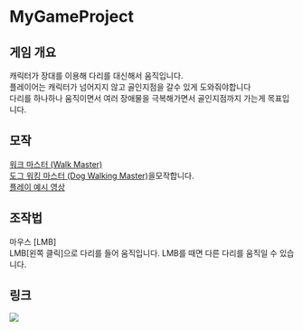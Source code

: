 # MyGameProject


## 게임 개요
 캐릭터가 장대를 이용해 다리를 대신해서 움직입니다.  
 플레이어는 캐릭터가 넘어지지 않고 골인지점을 갈수 있게 도와줘야합니다  
 다리를 하나하나 움직이면서 여러 장애물을 극복해가면서 골인지점까지 가는게 목표입니다.  

## 모작
[워크 마스터 (Walk Master)](https://play.google.com/store/apps/details?id=fi.twomenandadog.walkmaster&hl=ko&gl=US)  
[도그 워킹 마스터 (Dog Walking Master)](https://play.google.com/store/apps/details?id=com.cookapps.dog.walking.master&hl=ko&gl=US)을모작합니다.  
[플레이 예시 영상](https://youtu.be/iDHZA3JjDac)  
## 조작법
 마우스 [LMB]  
LMB[왼쪽 클릭]으로 다리를 들어 움직입니다.
LMB를 때면 다른 다리를 움직일 수 있습니다.

## 링크
<a href="https://www.youtube.com/watch?v=6nOiIdkRH6I"><img src="https://img.shields.io/badge/Youtube-FF0000?style=for-the-badge&logo=Youtube&logoColor=white"></a>
